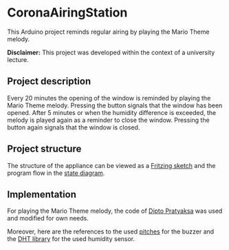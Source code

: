 # CoronaAiringStation

This Arduino project reminds regular airing by playing the Mario Theme melody.

__Disclaimer:__ This project was developed within the context of a university lecture.

## Project description

Every 20 minutes the opening of the window is reminded by playing the Mario Theme melody. Pressing the button signals that the window has been opened. After 5 minutes or when the humidity difference is exceeded, the melody is played again as a reminder to close the window. Pressing the button again signals that the window is closed.

## Project structure

The structure of the appliance can be viewed as a [Fritzing sketch](project_structure/CoronaAiringStation.pdf) and the program flow in the [state diagram](project_structure/CoronaAiringStation_Statechart).

## Implementation

For playing the Mario Theme melody, the code of [Dipto Pratyaksa](http://www.linuxcircle.com/2013/03/31/playing-mario-bros-tune-with-arduino-and-piezo-buzzer/) was used and modified for own needs.

Moreover, here are the references to the used [pitches](https://docs.arduino.cc/built-in-examples/digital/toneMelody) for the buzzer and the [DHT library](https://github.com/adafruit/DHT-sensor-library) for the used humidity sensor.